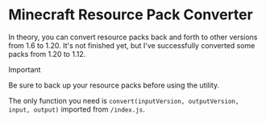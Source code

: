 # Minecraft Resource Pack Converter

In theory, you can convert resource packs back and forth to other versions from 1.6 to 1.20. It's not finished yet, but I've successfully converted some packs from 1.20 to 1.12.

> [!IMPORTANT]
> Be sure to back up your resource packs before using the utility.

The only function you need is `convert(inputVersion, outputVersion, input, output)` imported from `/index.js`.
